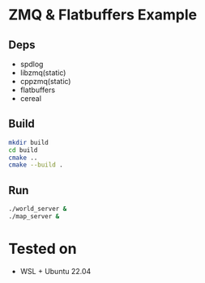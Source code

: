 # ZMQ & Flatbuffers Example

## Deps

- spdlog
- libzmq(static)
- cppzmq(static)
- flatbuffers
- cereal

## Build

```sh
mkdir build
cd build
cmake ..
cmake --build .
```

## Run

```sh
./world_server &
./map_server &
```

# Tested on

- WSL + Ubuntu 22.04
